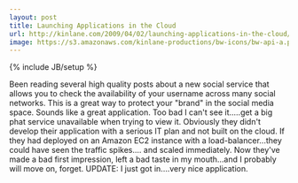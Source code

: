 ```yaml
---
layout: post
title: Launching Applications in the Cloud
url: http://kinlane.com/2009/04/02/launching-applications-in-the-cloud/
image: https://s3.amazonaws.com/kinlane-productions/bw-icons/bw-api-a.png
---
```

{% include JB/setup %}
<p>
     Been reading several high quality posts about a new social service that allows you to check the availability of your username across many social networks. This is a great way to protect your "brand" in the social media space. Sounds like a great application. Too bad I can't see it.....get a big phat service unavailable when trying to view it. Obviously they didn't develop their application with a serious IT plan and not built on the cloud. If they had deployed on an Amazon EC2 instance with a load-balancer...they could have seen the traffic spikes.... and scaled immediately. Now they've made a bad first impression, left a bad taste in my mouth...and I probably will move on, forget. UPDATE: I just got in....very nice application.
</p>